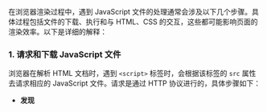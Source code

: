 在浏览器渲染过程中，遇到 JavaScript 文件的处理通常会涉及以下几个步骤。具体过程包括文件的下载、执行和与 HTML、CSS 的交互，这些都可能影响页面的渲染效率。以下是详细的解释：

### 1. **请求和下载 JavaScript 文件**

浏览器在解析 HTML 文档时，遇到 `<script>` 标签时，会根据该标签的 `src` 属性去请求相应的 JavaScript 文件。请求是通过 HTTP 协议进行的，具体步骤如下：

- **发现 <script> 标签**：浏览器在解析 HTML 时遇到 `<script>` 标签，检查 `src` 属性，若有值，则会向服务器请求该 JavaScript 文件。
- **阻塞渲染**：默认情况下，浏览器会阻塞文档的解析，直到 JavaScript 文件下载并执行完毕。也就是说，HTML 和 CSS 的解析在 JavaScript 文件执行之前不会继续进行。这是因为 JavaScript 可能会修改 DOM 和 CSSOM（CSS对象模型），因此需要在执行完之前确保页面没有被渲染出错误的状态。

### 2. **执行 JavaScript 文件**

下载完 JavaScript 文件后，浏览器会执行它，执行过程通常包括：

- **解析 JavaScript**：浏览器解析 JavaScript 文件，构建抽象语法树（AST）并生成可执行的机器代码。

- 执行 JavaScript

  ：浏览器根据执行上下文逐行执行 JavaScript 代码。此过程中可能会： 

  - 修改 DOM（如使用 `document.getElementById`、`document.querySelector` 等方法）
  - 修改全局变量或对象（如 `window` 对象）
  - 修改样式（如修改元素的 `style` 属性）
  - 执行异步操作（如 `setTimeout`、`fetch` 等）

### 3. **渲染和重排**

执行 JavaScript 文件后，浏览器可能会根据脚本的内容重新计算布局或样式，从而导致渲染过程的重排和重绘。具体的操作包括：

- **重新计算布局（Reflow）**：如果 JavaScript 修改了页面元素的尺寸、位置或其他影响布局的样式（如 `display`、`width`、`height` 等），则会触发布局的重新计算，导致浏览器重新渲染页面布局。
- **重新绘制（Repaint）**：如果 JavaScript 修改了元素的样式（如颜色、背景等）但没有改变布局，会触发重新绘制。

### 4. **异步加载和执行**

为了避免阻塞渲染，现代浏览器提供了异步加载 JavaScript 文件的机制。常见的属性包括：

- **async 属性**：如果 `<script>` 标签使用了 `async` 属性，浏览器会在下载文件时并行解析 HTML 文档。下载完成后，脚本会立即执行，且会中断文档解析。

  ```html
  <script src="script.js" async></script>
  ```

- **defer 属性**：如果 `<script>` 标签使用了 `defer` 属性，浏览器会延迟脚本的执行，直到 HTML 文档完全解析完毕（不阻塞文档解析）。且多个带 `defer` 属性的脚本会按照出现的顺序执行。

  ```html
  <script src="script.js" defer></script>
  ```

### 5. **内联 JavaScript（inline script）**

如果 JavaScript 代码直接嵌入到 HTML 文档中（即内联 JavaScript），浏览器会在解析 HTML 时立即执行这些代码。内联 JavaScript 会在遇到它时立即执行，并可能会阻塞页面渲染。为了避免这种阻塞，现代开发中推荐尽量减少内联 JavaScript 的使用，并使用异步加载的脚本。

### 6. **影响页面渲染的因素**

- **JS 阻塞渲染**：JavaScript 文件如果在页面中未异步加载（如没有使用 `async` 或 `defer`），会阻塞 DOM 的渲染。这是因为浏览器需要等待 JavaScript 执行完毕，才能正确渲染页面。
- **DOM 操作的影响**：JavaScript 可以操作 DOM，甚至动态修改页面内容，导致重新布局（Reflow）和重绘（Repaint），这些都会对性能产生影响，尤其在大规模页面中，可能会造成页面渲染性能下降。

### 7. **优化 JS 文件的加载和执行**

为了加速页面渲染并减少渲染阻塞，开发者可以采取一些优化措施：

- **异步加载 JavaScript**：使用 `async` 或 `defer` 属性来异步加载 JavaScript 文件，避免阻塞页面渲染。
- **按需加载**：使用动态 import 或 Webpack 等工具进行代码拆分，实现按需加载和懒加载 JavaScript 文件。
- **减少 JavaScript 的体积**：通过压缩和精简 JavaScript 代码，减少网络请求的大小，从而加快加载速度。
- **延迟 JavaScript 执行**：将不需要立即执行的脚本放到页面底部，或者使用 `defer` 属性推迟执行，直到页面其他资源加载完毕。
- **合并多个 JavaScript 文件**：将多个小的 JavaScript 文件合并成一个文件，减少请求次数。

### 8. **总结**

当浏览器在渲染页面时，遇到 JavaScript 文件，会首先发起网络请求并下载该文件，然后执行 JavaScript 代码。在执行过程中，JavaScript 可能会修改 DOM 和 CSSOM，进而影响页面的布局和渲染。为了优化页面加载性能，开发者可以使用异步加载、按需加载和减少 JS 文件体积等技术来减少对页面渲染的阻塞。